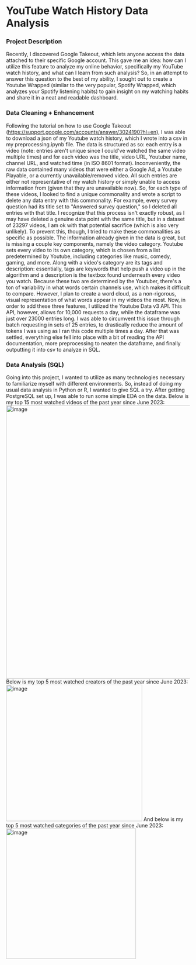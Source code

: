 # YouTube Watch History Data Analysis

### Project Description
Recently, I discovered Google Takeout, which lets anyone access the data attached to their specific Google account. This gave me an idea: how can I utilize this feature to analyze my online behavior, specifically my YouTube watch history, and what can I learn from such analysis? So, in an attempt to answer this question to the best of my ability, I sought out to create a Youtube Wrapped (similar to the very popular, Spotify Wrapped, which analyzes your Spotify listening habits) to gain insight on my watching habits and share it in a neat and readable dashboard.

### Data Cleaning + Enhancement
Following the tutorial on how to use Google Takeout (https://support.google.com/accounts/answer/3024190?hl=en), I was able to download a json of my Youtube watch history, which I wrote into a csv in my preprocessing.ipynb file. The data is structured as so: each entry is a video (note: entries aren't unique since I could've watched the same video multiple times) and for each video was the title, video URL, Youtuber name, channel URL, and watched time (in ISO 8601 format). Inconveniently, the raw data contained many videos that were either a Google Ad, a Youtube Playable, or a currently unavailable/removed video. All such entries are either not representative of my watch history or simply unable to access information from (given that they are unavailable now). So, for each type of these videos, I looked to find a unique commonality and wrote a script to delete any data entry with this commonality. For example, every survey question had its title set to "Answered survey question," so I deleted all entries with that title. I recognize that this process isn't exactly robust, as I may have deleted a genuine data point with the same title, but in a dataset of 23297 videos, I am ok with that potential sacrifice (which is also very unlikely). To prevent this, though, I tried to make these commonalities as specific as possible.
The information already given in the data is great, but is missing a couple key components, namely the video category. Youtube sets every video to its own category, which is chosen from a list predetermined by Youtube, including categories like music, comedy, gaming, and more. Along with a video's category are its tags and description: essentially, tags are keywords that help push a video up in the algorithm and a description is the textbox found underneath every video you watch. Because these two are determined by the Youtuber, there's a ton of variability in what words certain channels use, which makes it difficult to compare. However, I plan to create a word cloud, as a non-rigorous, visual representation of what words appear in my videos the most.
Now, in order to add these three features, I utilized the Youtube Data v3 API. This API, however, allows for 10,000 requests a day, while the dataframe was just over 23000 entries long. I was able to circumvent this issue through batch requesting in sets of 25 entries, to drastically reduce the amount of tokens I was using as I ran this code multiple times a day. After that was settled, everything else fell into place with a bit of reading the API documentation, more preprocessing to neaten the dataframe, and finally outputting it into csv to analyze in SQL.

### Data Analysis (SQL)
Going into this project, I wanted to utilize as many technologies necessary to familiarize myself with different environments. So, instead of doing my usual data analysis in Python or R, I wanted to give SQL a try.
After getting PostgreSQL set up, I was able to run some simple EDA on the data.
Below is my top 15 most watched videos of the past year since June 2023:
<img width="747" alt="image" src="https://github.com/awnby/Data-Analysis-on-My-Youtube-Watch-History/assets/151482772/7ff3f8dc-5067-46c8-a7f7-0de9b7751e37">
Below is my top 5 most watched creators of the past year since June 2023:
<img width="373" alt="image" src="https://github.com/awnby/Data-Analysis-on-My-Youtube-Watch-History/assets/151482772/784dfa64-b9e2-4e77-819b-136475e7b0fc">
And below is my top 5 most watched categories of the past year since June 2023:
<img width="356" alt="image" src="https://github.com/awnby/Data-Analysis-on-My-Youtube-Watch-History/assets/151482772/92702e3c-ce8e-46d4-b80b-2acc833615dc">






